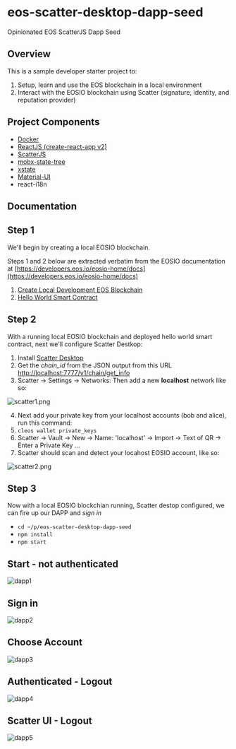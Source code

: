 # eos-scatter-desktop-dapp-seed

Opinionated EOS ScatterJS Dapp Seed

## Overview

This is a sample developer starter project to:

1. Setup, learn and use the EOS blockchain in a local environment
2. Interact with the EOSIO blockchain using Scatter (signature, identity, and reputation provider)

## Project Components

- [Docker](https://www.docker.com/)
- [ReactJS (create-react-app v2)](https://github.com/facebook/create-react-app)
- [ScatterJS](https://github.com/GetScatter/scatter-js)
- [mobx-state-tree](https://github.com/mobxjs/mobx-state-tree)
- [xstate](http://davidkpiano.github.io/xstate/docs/#/)
- [Material-UI](https://material-ui.com/)
- react-i18n

## Documentation

## Step 1

We'll begin by creating a local EOSIO blockchain.

Steps 1 and 2 below are extracted verbatim from the EOSIO documentation at [https://developers.eos.io/eosio-home/docs](https://developers.eos.io/eosio-home/docs)

1. [Create Local Development EOS Blockchain](docs/create_blockchain.md)
2. [Hello World Smart Contract](docs/hello_world.md)

## Step 2

With a running local EOSIO blockchain and deployed hello world smart contract, next we'll configure Scatter Destkop:

1. Install [Scatter Desktop](https://github.com/GetScatter/ScatterDesktop/releases)
2. Get the _chain_id_ from the JSON output from this URL [http://localhost:7777/v1/chain/get_info](http://localhost:7777/v1/chain/get_info)
3. Scatter -> Settings -> Networks: Then add a new **localhost** network like so:

![scatter1.png](docs/images/scatter1.png)

4. Next add your private key from your localhost accounts (bob and alice), run this command:
5. `cleos wallet private_keys`
6. Scatter -> Vault -> New -> Name: 'localhost' -> Import -> Text of QR -> Enter a Private Key ...
7. Scatter should scan and detect your locahost EOSIO account, like so:

![scatter2.png](docs/images/scatter2.png)

## Step 3

Now with a local EOSIO blockchian running, Scatter destop configured, we can fire up our DAPP and _sign in_

- `cd ~/p/eos-scatter-desktop-dapp-seed`
- `npm install`
- `npm start`

## Start - not authenticated

![dapp1](docs/images/dapp1.png)

## Sign in

![dapp2](docs/images/dapp2.png)

## Choose Account

![dapp3](docs/images/dapp3.png)

## Authenticated - Logout

![dapp4](docs/images/dapp4.png)

## Scatter UI - Logout

![dapp5](docs/images/dapp5.png)
